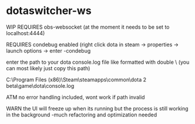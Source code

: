 # dotaswitcher-ws

WIP
REQUIRES obs-websocket (at the moment it needs to be set to localhost:4444)

REQUIRES condebug enabled (right click dota in steam -> properties -> launch options -> enter -condebug

enter the path to your dota console.log file like formatted with double \\ (you can most likely just copy this path)

C:\\Program Files (x86)\\Steam\\steamapps\\common\\dota 2 beta\\game\\dota\\console.log


ATM no error handling included, wont work if path invalid


WARN the UI will freeze up when its running but the process is still working in the background
-much refactoring and optimization needed

